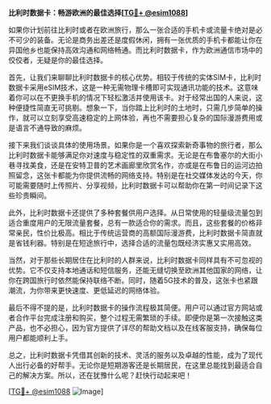 **比利时数据卡：畅游欧洲的最佳选择[[TG💪+ @esim1088](https://t.me/s/esim1088)]**

如果你计划前往比利时或者在欧洲旅行，那么一张合适的手机卡或流量卡绝对是必不可少的装备。无论是商务出差还是度假休闲，拥有一张优质的手机卡都能让你在异国他乡也能保持高效沟通和网络畅通。而比利时数据卡，作为欧洲通信市场中的佼佼者，无疑是你的最佳选择。

首先，让我们来聊聊比利时数据卡的核心优势。相较于传统的实体SIM卡，比利时数据卡采用eSIM技术，这是一种无需物理卡槽即可实现通讯功能的技术。这意味着你可以在不更换手机的情况下轻松激活并使用该卡。对于经常出国的人来说，这种便捷性简直无可挑剔。想象一下，当你踏上比利时的土地时，只需几步简单的操作，就可以立刻享受高速稳定的上网体验，再也不需要担心复杂的国际漫游费用或是语言不通导致的麻烦。

接下来我们谈谈具体的使用场景。如果你是一个喜欢探索新奇事物的旅行者，那么比利时数据卡能够满足你对速度与稳定性的双重需求。无论是在布鲁塞尔的大街小巷寻找美食，还是在安特卫普的艺术画廊里欣赏名作，亦或是在布鲁日的运河边拍照留念，这张卡都能为你提供流畅的网络支持。特别是在社交媒体发达的今天，你可能需要随时上传照片、分享视频，比利时数据卡可以帮助你在第一时间记录下这些珍贵瞬间。

此外，比利时数据卡还提供了多种套餐供用户选择。从日常使用的轻量级流量包到适合重度用户的无限流量套餐，总有一款适合你的需求。而且，这些套餐的价格非常亲民，性价比极高。相比于传统运营商的高额国际漫游费，比利时数据卡简直就是省钱利器。特别是在短途旅行中，选择合适的流量包既经济实惠又实用高效。

当然，对于那些长期居住在比利时的人群来说，比利时数据卡同样具有不可忽视的优势。它不仅支持本地通话和短信服务，还能无缝切换至欧洲其他国家的网络，让你在跨国旅行时依然能保持联络不断。同时，随着5G技术的普及，这张卡也紧跟潮流，为你带来更快速度、更低延迟的网络体验。

最后不得不提的是，比利时数据卡的操作流程极其简便。用户可以通过官方网站或者合作平台完成注册和购买，整个过程无需繁琐的手续。即便你是第一次接触这类产品，也不必担心，因为官方提供了详尽的帮助文档以及在线客服支持，确保每位用户都能顺利上手。

总之，比利时数据卡凭借其创新的技术、灵活的服务以及卓越的性能，成为了现代人出行必备的好帮手。无论你是短期游客还是长期居民，在这里总能找到最适合自己的解决方案。所以，还在犹豫什么呢？赶快行动起来吧！

[[TG💪+ @esim1088](https://t.me/s/esim1088) ![Image](https://i.postimg.cc/4NQfJmqS/Snipaste-2025-05-13-00-14-12.png)]